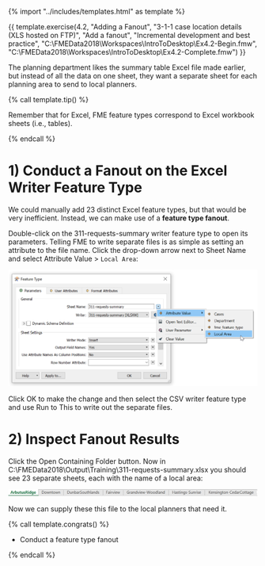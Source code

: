 {% import "../includes/templates.html" as template %}

{{ template.exercise(4.2,
               "Adding a Fanout",
               "3-1-1 case location details (XLS hosted on FTP)",
               "Add a fanout",
               "Incremental development and best practice",
               "C:\\FMEData2018\\Workspaces\\IntroToDesktop\\Ex4.2-Begin.fmw",
               "C:\\FMEData2018\\Workspaces\\IntroToDesktop\\Ex4.2-Complete.fmw")
}}

The planning department likes the summary table Excel file made earlier, but instead of all the data on one sheet, they want a separate sheet for each planning area to send to local planners.

{% call template.tip() %}

Remember that for Excel, FME feature types correspond to Excel workbook sheets (i.e., tables).

{% endcall %}

# 1) Conduct a Fanout on the Excel Writer Feature Type

We could manually add 23 distinct Excel feature types, but that would be very inefficient. Instead, we can make use of a **feature type fanout**.

Double-click on the 311-requests-summary writer feature type to open its parameters. Telling FME to write separate files is as simple as setting an attribute to the file name. Click the drop-down arrow next to Sheet Name and select Attribute Value > `Local Area`:

![](./Images/fanout.png)

Click OK to make the change and then select the CSV writer feature type and use Run to This to write out the separate files.

# 2) Inspect Fanout Results

Click the Open Containing Folder button. Now in C:\\FMEData2018\\Output\\Training\\311-requests-summary.xlsx you should see 23 separate sheets, each with the name of a local area:

![](./Images/excel-sheets.png)

Now we can supply these this file to the local planners that need it.

{% call template.congrats() %}

<ul>
  <li>Conduct a feature type fanout</li>
</ul>

{% endcall %}

